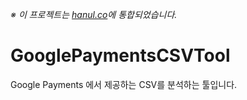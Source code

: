 *※ 이 프로젝트는 [hanul.co](https://github.com/Hanul/hanul.co)에 통합되었습니다.*

# GooglePaymentsCSVTool
Google Payments 에서 제공하는 CSV를 분석하는 툴입니다.
